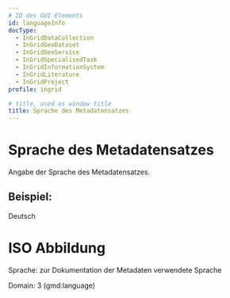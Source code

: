 ```yaml
---
# ID des GUI Elements
id: languageInfo
docType:
  - InGridDataCollection
  - InGridGeoDataset
  - InGridGeoService
  - InGridSpecialisedTask
  - InGridInformationSystem
  - InGridLiterature
  - InGridProject
profile: ingrid

# title, used as window title
title: Sprache des Metadatensatzes
---
```


# Sprache des Metadatensatzes

Angabe der Sprache des Metadatensatzes.

## Beispiel:

Deutsch

# ISO Abbildung

Sprache: zur Dokumentation der Metadaten verwendete Sprache

Domain: 3 (gmd:language)
